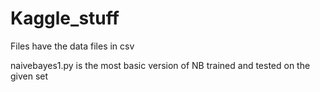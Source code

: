 # Kaggle_stuff

Files have the data files in csv

naivebayes1.py is the most basic version of NB trained and tested on the given set
